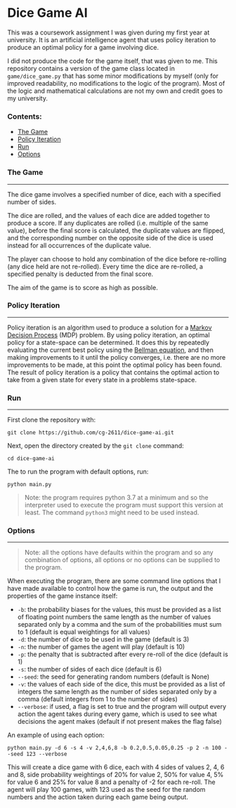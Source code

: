 # Dice Game AI

This was a coursework assignment I was given during my first year at university. It is an artificial intelligence agent that uses policy iteration to produce an optimal policy for a game involving dice. 

I did not produce the code for the game itself, that was given to me. This repository contains a version of the game class located in `game/dice_game.py` that has some minor modifications by myself (only for improved readability, no modifications to the logic of the program). Most of the logic and mathematical calculations are not my own and credit goes to my university.


### Contents:
- [The Game](#the-game)
- [Policy Iteration](#policy-iteration)
- [Run](#run)
- [Options](#options)

### The Game
---
The dice game involves a specified number of dice, each with a specified number of sides. 

The dice are rolled, and the values of each dice are added together to produce a score. If any duplicates are rolled (i.e. multiple of the same value), before the final score is calculated, the duplicate values are flipped, and the corresponding number on the opposite side of the dice is used instead for all occurrences of the duplicate value. 

The player can choose to hold any combination of the dice before re-rolling (any dice held are not re-rolled). Every time the dice are re-rolled, a specified penalty is deducted from the final score.

The aim of the game is to score as high as possible.


### Policy Iteration
---
Policy iteration is an algorithm used to produce a solution for a [Markov Decision Process](https://en.wikipedia.org/wiki/Markov_decision_process) (MDP) problem. By using policy iteration, an optimal policy for a state-space can be determined. It does this by repeatedly evaluating the current best policy using the [Bellman equation](https://en.wikipedia.org/wiki/Bellman_equation), and then making improvements to it until the policy converges, i.e. there are no more improvements to be made, at this point the optimal policy has been found. The result of policy iteration is a policy that contains the optimal action to take from a given state for every state in a problems state-space.


### Run
---
First clone the repository with:
```
git clone https://github.com/cg-2611/dice-game-ai.git
```
Next, open the directory created by the `git clone` command:
```
cd dice-game-ai
```
The to run the program with default options, run:
```
python main.py
```
> Note: the program requires python 3.7 at a minimum and so the interpreter used to execute the program must support this version at least. The command `python3` might need to be used instead.


### Options
---
> Note: all the options have defaults within the program and so any combination of options, all options or no options can be supplied to the program.

When executing the program, there are some command line options that I have made available to control how the game is run, the output and the properties of the game instance itself:
- `-b`: the probability biases for the values, this must be provided as a list of floating point numbers the same length as the number of values separated only by a comma and the sum of the probabilities must sum to 1 (default is equal weightings for all values)
- `-d`: the number of dice to be used in the game (default is 3)
- `-n`: the number of games the agent will play (default is 10)
- `-p`: the penalty that is subtracted after every re-roll of the dice (default is 1)
- `-s`: the number of sides of each dice (default is 6)
- `--seed`: the seed for generating random numbers (default is None)
- `-v`: the values of each side of the dice, this must be provided as a list of integers the same length as the number of sides separated only by a comma (default integers from 1 to the number of sides)
- `--verbose`: if used, a flag is set to true and the program will output every action the agent takes during every game, which is used to see what decisions the agent makes (default if not present makes the flag false)

An example of using each option:
```
python main.py -d 6 -s 4 -v 2,4,6,8 -b 0.2,0.5,0.05,0.25 -p 2 -n 100 --seed 123 --verbose
```
This will create a dice game with 6 dice, each with 4 sides of values 2, 4, 6 and 8, side probability weightings of 20% for value 2, 50% for value 4, 5% for value 6 and 25% for value 8 and a penalty of -2 for each re-roll. The agent will play 100 games, with 123 used as the seed for the random numbers and the action taken during each game being output.

